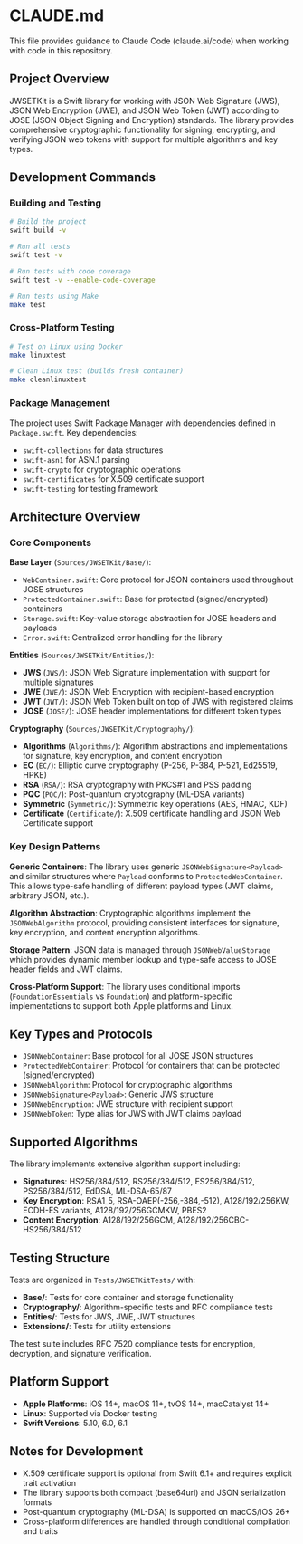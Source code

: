 # CLAUDE.md

This file provides guidance to Claude Code (claude.ai/code) when working with code in this repository.

## Project Overview

JWSETKit is a Swift library for working with JSON Web Signature (JWS), JSON Web Encryption (JWE), and JSON Web Token (JWT) according to JOSE (JSON Object Signing and Encryption) standards. The library provides comprehensive cryptographic functionality for signing, encrypting, and verifying JSON web tokens with support for multiple algorithms and key types.

## Development Commands

### Building and Testing
```bash
# Build the project
swift build -v

# Run all tests
swift test -v

# Run tests with code coverage
swift test -v --enable-code-coverage

# Run tests using Make
make test
```

### Cross-Platform Testing
```bash
# Test on Linux using Docker
make linuxtest

# Clean Linux test (builds fresh container)
make cleanlinuxtest
```

### Package Management
The project uses Swift Package Manager with dependencies defined in `Package.swift`. Key dependencies:
- `swift-collections` for data structures
- `swift-asn1` for ASN.1 parsing
- `swift-crypto` for cryptographic operations
- `swift-certificates` for X.509 certificate support
- `swift-testing` for testing framework

## Architecture Overview

### Core Components

**Base Layer** (`Sources/JWSETKit/Base/`):
- `WebContainer.swift`: Core protocol for JSON containers used throughout JOSE structures
- `ProtectedContainer.swift`: Base for protected (signed/encrypted) containers
- `Storage.swift`: Key-value storage abstraction for JOSE headers and payloads
- `Error.swift`: Centralized error handling for the library

**Entities** (`Sources/JWSETKit/Entities/`):
- **JWS** (`JWS/`): JSON Web Signature implementation with support for multiple signatures
- **JWE** (`JWE/`): JSON Web Encryption with recipient-based encryption
- **JWT** (`JWT/`): JSON Web Token built on top of JWS with registered claims
- **JOSE** (`JOSE/`): JOSE header implementations for different token types

**Cryptography** (`Sources/JWSETKit/Cryptography/`):
- **Algorithms** (`Algorithms/`): Algorithm abstractions and implementations for signature, key encryption, and content encryption
- **EC** (`EC/`): Elliptic curve cryptography (P-256, P-384, P-521, Ed25519, HPKE)
- **RSA** (`RSA/`): RSA cryptography with PKCS#1 and PSS padding
- **PQC** (`PQC/`): Post-quantum cryptography (ML-DSA variants)
- **Symmetric** (`Symmetric/`): Symmetric key operations (AES, HMAC, KDF)
- **Certificate** (`Certificate/`): X.509 certificate handling and JSON Web Certificate support

### Key Design Patterns

**Generic Containers**: The library uses generic `JSONWebSignature<Payload>` and similar structures where `Payload` conforms to `ProtectedWebContainer`. This allows type-safe handling of different payload types (JWT claims, arbitrary JSON, etc.).

**Algorithm Abstraction**: Cryptographic algorithms implement the `JSONWebAlgorithm` protocol, providing consistent interfaces for signature, key encryption, and content encryption algorithms.

**Storage Pattern**: JSON data is managed through `JSONWebValueStorage` which provides dynamic member lookup and type-safe access to JOSE header fields and JWT claims.

**Cross-Platform Support**: The library uses conditional imports (`FoundationEssentials` vs `Foundation`) and platform-specific implementations to support both Apple platforms and Linux.

## Key Types and Protocols

- `JSONWebContainer`: Base protocol for all JOSE JSON structures
- `ProtectedWebContainer`: Protocol for containers that can be protected (signed/encrypted)
- `JSONWebAlgorithm`: Protocol for cryptographic algorithms
- `JSONWebSignature<Payload>`: Generic JWS structure
- `JSONWebEncryption`: JWE structure with recipient support
- `JSONWebToken`: Type alias for JWS with JWT claims payload

## Supported Algorithms

The library implements extensive algorithm support including:
- **Signatures**: HS256/384/512, RS256/384/512, ES256/384/512, PS256/384/512, EdDSA, ML-DSA-65/87
- **Key Encryption**: RSA1_5, RSA-OAEP(-256,-384,-512), A128/192/256KW, ECDH-ES variants, A128/192/256GCMKW, PBES2
- **Content Encryption**: A128/192/256GCM, A128/192/256CBC-HS256/384/512

## Testing Structure

Tests are organized in `Tests/JWSETKitTests/` with:
- **Base/**: Tests for core container and storage functionality
- **Cryptography/**: Algorithm-specific tests and RFC compliance tests
- **Entities/**: Tests for JWS, JWE, JWT structures
- **Extensions/**: Tests for utility extensions

The test suite includes RFC 7520 compliance tests for encryption, decryption, and signature verification.

## Platform Support

- **Apple Platforms**: iOS 14+, macOS 11+, tvOS 14+, macCatalyst 14+
- **Linux**: Supported via Docker testing
- **Swift Versions**: 5.10, 6.0, 6.1

## Notes for Development

- X.509 certificate support is optional from Swift 6.1+ and requires explicit trait activation
- The library supports both compact (base64url) and JSON serialization formats
- Post-quantum cryptography (ML-DSA) is supported on macOS/iOS 26+
- Cross-platform differences are handled through conditional compilation and traits